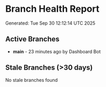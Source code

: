 # Branch Health Report
Generated: Tue Sep 30 12:12:14 UTC 2025

## Active Branches
- **main** - 23 minutes ago by Dashboard Bot

## Stale Branches (>30 days)
No stale branches found
